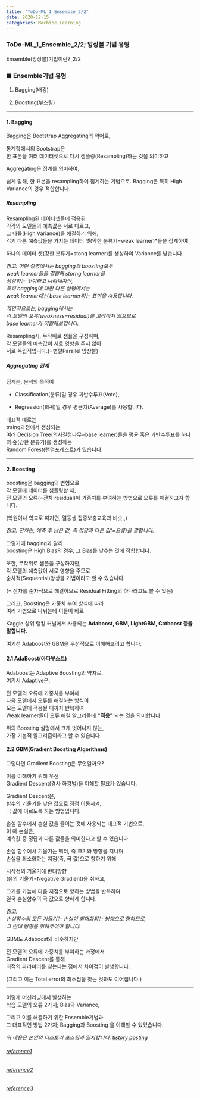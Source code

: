 ```yaml
---
title: "ToDo-ML_1_Ensemble_2/2"
date: 2020-12-15
categories: Machine Learning  
---
```


### ToDo-ML_1_Ensemble_2/2; 앙상블 기법 유형 

Ensemble(앙상블)기법이란?_2/2

### ■ Ensemble기법 유형

1. Bagging(배깅)

2. Boosting(부스팅)

-------------

#### 1. Bagging


Bagging은 Bootstrap Aggregating의 약어로,<br>

통계학에서의 Bootstrap은<br> 
한 표본을 여러 데이터셋으로 다시 샘플링(Resampling)하는 것을 의미하고

Aggregating은 집계를 의미하여,<br>

쉽게 말해, 한 표본을 resampling하여 집계하는 기법으로.
Bagging은 특히 High Variance의 경우 적합합니다.<br>

##### Resampling
Resampling된 데이터셋들에 적용된<br> 
각각의 모델들의 예측값은 서로 다르고,<br>
그 다름(High Variance)을 해결하기 위해,<br>
각기 다른 예측값들을 가지는 데이터 셋(약한 분류기=weak learner)*들을 집계하여

하나의 데이터 셋(강한 분류기=stong learner)를 생성하여 Variance를 낮춥니다.


*참고: 어떤 설명에서는 bagging과 boosting모두*<br>
*weak learner들을 결합해 storng learner을*<br>
*생성하는 것이라고 나타내지만,*<br>
*특히 bagging에 대한 다른 설명에서는*<br>
*weak learner대신 base learner라는 표현을 사용합니다.*

*개인적으로는, bagging에서는*<br> 
*각 모델의 오류(weakness=residual)를 고려하지 않으므로*<br>
*base learner가 적합해보입니다.*


Resampling시, 
무작위로 샘플을 구성하며,<br>
각 모델들의 예측값이 서로 영향을 주지 않아<br>
서로 독립적입니다.(=병렬Parallel 앙상블)


##### Aggregating 집계

집계는, 분석의 목적이<br>
- Classification(분류)일 경우 과반수투표(Vote),<br>

- Regression(회귀)일 경우 평균치(Average)를 사용합니다.

대표적 예로는<br> 
traing과정에서 생성되는<br> 
여러 Decision Tree(의사결정나무=base learner)들을 
평균 혹은 과반수투표를 하나의 숲(강한 분류기)를 생성하는<br>
Random Forest(랜덤포레스트)가 있습니다.

-------------

#### 2. Boosting


boosting은 bagging의 변형으로<br>
각 모델에 데이터를 샘플링할 때, <br>
전 모델의 오류(=잔차 residual)에 
가중치를 부여하는 방법으로 오류를 해결하고자 합니다. 

(학원이나 학교로 따지면, 열등생 집중보충교육과 비슷,,)

*참고: 잔차란, 예측 후 남은 값, 즉 정답과 다른 값(=오류)을 말합니다.*

그렇기에 bagging과 달리<br>
boosting은 High Bias의 경우, 그 Bias를 낮추는 것에 적합합니다. 

또한, 무작위로 샘플을 구성하지만,<br> 
각 모델의 예측값이 서로 영향을 주므로<br>
순차적(Sequential)앙상블 기법이라고 할 수 있습니다.<br>

(= 잔차를 순차적으로 해결하므로 Residual Fitting의 하나라고도 볼 수 있음)


그리고, Boosting은 가중치 부여 방식에 따라<br>
여러 기법으로 나뉘는데 이들이 바로<br>

Kaggle 상위 랭킹 커널에서 사용되는
**Adaboost, GBM, LightGBM, Catboost 등을 말합니다.** 

여기선 Adaboost와 GBM을 우선적으로 이해해보려고 합니다.


#### 2.1 AdaBoost(아다부스트)

Adaboost는 Adaptive Boosting의 약자로,<br>
여기서 Adaptive은,<br>

전 모델의 오류에 가중치를 부여해<br>
다음 모델에서 오류를 해결하는 방식이<br>
모든 모델에 적용될 때까지 반복하여<br>
Weak learner들이 오류 해결 알고리즘에 **"적응"** 되는 것을 의미합니다.


위의 Boosting 설명에서 크게 벗어나지 않는,<br>
가장 기본적 알고리즘이라고 할 수 있습니다.

#### 2.2 GBM(Gradient Boosting Algorithms)

그렇다면 Gradient Boosting은 무엇일까요?

이를 이해하기 위해 우선<br>
Gradient Descent(경사 하강법)을 이해할 필요가 있습니다.

Gradient Descent은,<br>
함수의 기울기를 낮은 값으로 점점 이동시켜,<br>
극 값에 이르도록 하는 방법입니다.

손실 함수에서 손실 값을 줄이는 것에 사용되는 대표적 기법으로,<br> 
이 때 손실은, <br>
예측값 중 정답과 다른 값들을 의미한다고 할 수 있습니다. 


손실 함수에서 기울기는 벡터, 즉 크기와 방향을 지니며<br>
손실을 최소화하는 지점(즉, 극 값)으로 향하기 위해

시작점의 기울기에 반대방향<br>
(음의 기울기=Negative Gradient)을 취하고,

크기를 가늠해 다음 지점으로 향하는 방법을 반복하여<br>
결국 손실함수의 극 값으로 향하게 합니다.  

*참고: <br>
손실함수의 모든 기울기는 손실이 최대화되는 방향으로 향하므로,*<br>
*그 반대 방향을 취해주어야 합니다.*


GBM도 Adaboost와 비슷하지만

전 모델의 오류에 가중치를 부여하는 과정에서<br>
Gradient Descent를 통해<br>
최적의 파라미터를 찾는다는 점에서 차이점이 발생합니다.<br>

(그리고 이는 Total error의 최소점을 찾는 것과도 이어집니다.)


-------------

이렇게 머신러닝에서 발생하는<br>
학습 모델의 오류 2가지; Bias와 Variance,

그리고 이를 해결하기 위한 Ensemble기법과<br>
그 대표적인 방법 2가지; Bagging과 Boosting 을 이해할 수 있었습니다.

*위 내용은 본인의 티스토리 포스팅과 일치합니다. [tistory posting](https://todo-data.tistory.com/6)*


###### [reference1](https://www.slideshare.net/freepsw/boosting-bagging-vs-boosting)


###### [reference2](https://developers.google.com/machine-learning/crash-course/reducing-loss/gradient-descent?hl=ko)


###### [reference3](https://becominghuman.ai/ensemble-learning-bagging-and-boosting-d20f38be9b1e)
